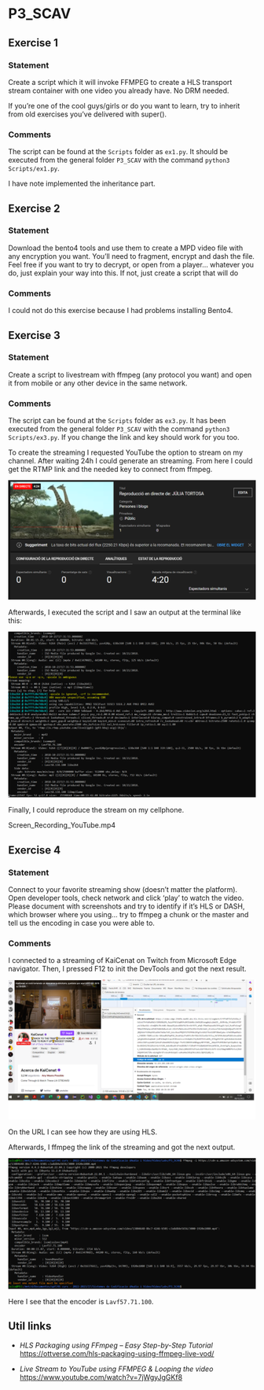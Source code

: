 # P3_SCAV

## Exercise 1
### Statement
Create a script which it will invoke FFMPEG to create a HLS transport stream container with one
video you already have. No DRM needed. 

If you’re one of the cool guys/girls or do you want to learn, try to inherit from old exercises you’ve delivered with super().
### Comments

The script can be found at the `Scripts` folder as `ex1.py`. It should be executed from the general folder `P3_SCAV` with the command `python3 Scripts/ex1.py`.

I have note implemented the inheritance part.
## Exercise 2
### Statement
Download the bento4 tools and use them to create a MPD video file with any encryption you want. You’ll need to fragment, encrypt and dash the file.
Feel free if you want to try to decrypt, or open from a player… whatever you do, just explain your way into this. If not, just create a script that will do

### Comments
I could not do this exercise because I had problems installing Bento4.
## Exercise 3
### Statement
Create a script to livestream with ffmpeg (any protocol you want) and open it from mobile or any other device in the same network.
### Comments
The script can be found at the `Scripts` folder as `ex3.py`. It has been executed from the general folder `P3_SCAV` with the command `python3 Scripts/ex3.py`. If you change the link and key should work for you too.

To create the streaming I requested YouTube the option to stream on my channel. After waiting 24h I could generate an streaming. From here I could get the RTMP link and the needed key to connect from ffmpeg.

![alt text](https://github.com/juliatogr/P3_SCAV/blob/main/screenshots/ex3/live_config_youtube.PNG?raw=true)

Afterwards, I executed the script and I saw an output at the terminal like this:

![alt text](https://github.com/juliatogr/P3_SCAV/blob/main/screenshots/ex3/terminal_output.PNG?raw=true)

Finally, I could reproduce the stream on my cellphone.

Screen_Recording_YouTube.mp4


## Exercise 4
### Statement
Connect to your favorite streaming show (doesn’t matter the platform). Open developer tools, check network and click ‘play’ to watch the video.
Please document with screenshots and try to identify if it’s HLS or DASH, which browser where you using… try to ffmpeg a chunk or the master and
tell us the encoding in case you were able to.
### Comments

I connected to a streaming of KaiCenat on Twitch from Microsoft Edge navigator. Then, I pressed F12 to init the DevTools and got the next result.

![alt text](https://github.com/juliatogr/P3_SCAV/blob/main/screenshots/ex4/DevTools.png?raw=true)

On the URL I can see how they are using HLS.

Afterwards, I ffmpeg the link of the streaming and got the next output.

![alt text](https://github.com/juliatogr/P3_SCAV/blob/main/screenshots/ex4/ffmpeg_master.PNG?raw=true)

Here I see that the encoder is `Lavf57.71.100`.
## Util links

- *HLS Packaging using FFmpeg – Easy Step-by-Step Tutorial* https://ottverse.com/hls-packaging-using-ffmpeg-live-vod/

- *Live Stream to YouTube using FFMPEG & Looping the video* https://www.youtube.com/watch?v=7jWgyJgGKf8
